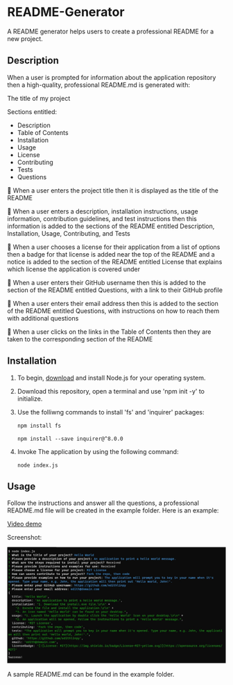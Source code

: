 # README-Generator
A README generator helps users to create a professional README for a new project.

## Description
When a user is prompted for information about the application repository then a high-quality, professional README.md is generated with:

The title of my project

Sections entitled:
* Description
* Table of Contents
* Installation
* Usage
* License
* Contributing
* Tests
* Questions

:small_orange_diamond: When a user enters the project title then it is displayed as the title of the README

:small_orange_diamond: When a user enters a description, installation instructions, usage information, contribution guidelines, and test instructions then this information is added to the sections of the README entitled Description, Installation, Usage, Contributing, and Tests

:small_orange_diamond: When a user chooses a license for their application from a list of options then a badge for that license is added near the top of the README and a notice is added to the section of the README entitled License that explains which license the application is covered under

:small_orange_diamond: When a user enters their GitHub username then this is added to the section of the README entitled Questions, with a link to their GitHub profile

:small_orange_diamond: When a user enters their email address then this is added to the section of the README entitled Questions, with instructions on how to reach them with additional questions

:small_orange_diamond: When a user clicks on the links in the Table of Contents then they are taken to the corresponding section of the README

## Installation
1. To begin, [download](https://nodejs.org/en/download/) and install Node.js for your operating system.

2. Download this repository, open a terminal and use 'npm init -y' to initialize.

3. Use the folliwng commands to install 'fs' and 'inquirer' packages:

    ```console
    npm install fs
    ```

    ```console
    npm install --save inquirer@^8.0.0
    ```

4. Invoke The application by using the following command:

    ```console
    node index.js
    ```

## Usage
Follow the instructions and answer all the questions, a professional README.md file will be created in the example folder. Here is an example:

[Video demo](https://drive.google.com/file/d/1yVkC5EaCwsZxUImvEoGbmp7ZTmBPCcT6/view?usp=share_link)

Screenshot:

![Terminal output](https://github.com/edithlinpy/README-Generator/blob/main/images/screen.jpg?raw=true)

A sample README.md can be found in the example folder.







